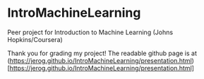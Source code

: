# IntroMachineLearning
Peer project for Introduction to Machine Learning (Johns Hopkins/Coursera)

Thank you for grading my project! The readable github page is at (https://jerog.github.io/IntroMachineLearning/presentation.html)[https://jerog.github.io/IntroMachineLearning/presentation.html]
